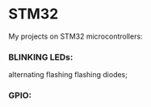 # STM32
My projects on STM32 microcontrollers:

### BLINKING LEDs: 
alternating flashing flashing diodes;

### GPIO:
